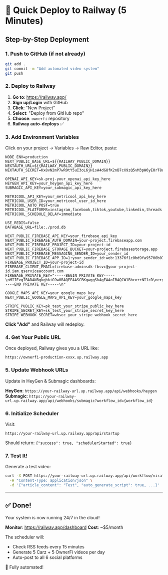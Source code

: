 # 🚀 Quick Deploy to Railway (5 Minutes)

## Step-by-Step Deployment

### 1. Push to GitHub (if not already)

```bash
git add .
git commit -m "Add automated video system"
git push
```

### 2. Deploy to Railway

1. **Go to**: https://railway.app/
2. **Sign up/Login** with GitHub
3. **Click**: "New Project"
4. **Select**: "Deploy from GitHub repo"
5. **Choose**: `ownerfi` repository
6. **Railway auto-deploys** ✅

### 3. Add Environment Variables

Click on your project → Variables → Raw Editor, paste:

```env
NODE_ENV=production
NEXT_PUBLIC_BASE_URL=${{RAILWAY_PUBLIC_DOMAIN}}
NEXTAUTH_URL=${{RAILWAY_PUBLIC_DOMAIN}}
NEXTAUTH_SECRET=Kx8vN2mP7wR9tY5uI3oL6jH1sA4dG8fK2nB7cX9zQ5vM3pW6yE0rT8uI5oL2jH1s

OPENAI_API_KEY=sk-proj-your_openai_api_key_here
HEYGEN_API_KEY=your_heygen_api_key_here
SUBMAGIC_API_KEY=your_submagic_api_key_here

METRICOOL_API_KEY=your_metricool_api_key_here
METRICOOL_USER_ID=your_metricool_user_id_here
METRICOOL_AUTO_POST=true
METRICOOL_PLATFORMS=instagram,facebook,tiktok,youtube,linkedin,threads
METRICOOL_SCHEDULE_DELAY=immediate

USE_REDIS=false
DATABASE_URL=file:./prod.db

NEXT_PUBLIC_FIREBASE_API_KEY=your_firebase_api_key
NEXT_PUBLIC_FIREBASE_AUTH_DOMAIN=your-project.firebaseapp.com
NEXT_PUBLIC_FIREBASE_PROJECT_ID=your-project-id
NEXT_PUBLIC_FIREBASE_STORAGE_BUCKET=your-project.firebasestorage.app
NEXT_PUBLIC_FIREBASE_MESSAGING_SENDER_ID=your_sender_id
NEXT_PUBLIC_FIREBASE_APP_ID=1:your_sender_id:web:13376f1c0bd9fa95700b07
FIREBASE_PROJECT_ID=your-project-id
FIREBASE_CLIENT_EMAIL=firebase-adminsdk-fbsvc@your-project-id.iam.gserviceaccount.com
FIREBASE_PRIVATE_KEY="-----BEGIN PRIVATE KEY-----\nMIIEvgIBADANBgkqhkiG9w0BAQEFAASCBKgwggSkAgEAAoIBAQCW1Bhco++NI1cD\neryzTlfxNP85reRL9r6fTLgSjrmOFBJQFZmbdu4aX8iMI/zh37NQmKukZI38eSYL\nD/XqZkM64aLJ9/UDZvQhRF92sTskavrWT3xHiWZS6yLwmhfmgpXqt8mQyK/nABEk\nMNbzOk/XDUTgpID9JUaKL0eJ4vm1ME+QdJ4eyqOgden56whKQYRb1ZM6bHQ7ljO7\nIARo2GThOTai2mKDAGLqh+tqV8c4bxgNvMLcd4wSi/TpP3mhC4mtbpPRx0p1gAMb\n7E9//sDe+YvF0LjLdk0aZa1MWkVb6T0ujBdqQtyf5GmLfUQl75OmMg55B4ztkDNm\nrxLnRSr/AgMBAAECggEARLdIihxeLS0mnX0zr3VH96qvhPXGhx1ZZ3Yqfrnrq+FV\nHotYuk2K2RU+ZyqWMcobBeMof/MYBSikvnF9FleU1aSq591CEVS8cNOXspm4WjUr\nJqx78JOWvLxH5NovfWONLayh9oaYLWQIazadF58/dLik4rvP0IVFB/vWWenA3lz6\nu7OTWNgUF/nifBWX1zp7iqe9VtQhgF6J2mMmHKBclnbBASKOINMS8cVc9AFgRkvq\ngGA4FCafbxSZpufi8WVtEAo98ntdwCcW+xD8Qtt6YRTnX0iz0aztDMjJqSLUFlxs\nAR+ifZt9qbzKO+Q9yFzqfu20Xxy/edd4pkHOoIG1kQKBgQDTZtuqKDWd8Eu9JMDt\nvCeejmqvAx6Wqj/5Aazk5wi6bs4PxJZFcfJyufP4OdrgGne8IDD+LgCnFddjizZZ\nfQboqA8pom0e1zJSOw0EAVCMV6m2D+5YFTnZYfl9U5Gdg/6+IQLCAtNApidUIcNo\nkz7m9B859XFbjtLmCG5rPsk9cwKBgQC2pd1735McW2ubeIOZUmyGxsmZV/4S5Khm\nX/a2FYkkvPuk3xfK7w6gSm8pYcj8PvlkkWMoh7ixvBvyIwRKiUo+yR8GWBWPVk9G\npXAqYjwGOYBKasJNR7ZDlsNHBOcz3MgYOKHOj1s1qTnECmoN8rqqFyiHNF8KVihM\n7LZ8vAM5RQKBgQCTYoPFVvFCorR7MvObC3Hn1kzEpX0e96VQOn3KvNRV/kiFr75A\nvleU6tYP+m4BjhJqQ1tE6tejpdOb4APNUiCN9hVUJpzDQq8fq3HAmBYLMlbsyqCW\nIn5Jc0gYuzmrQspIzgT5NDUKPozu1/c/omDZbduTce5NMf8RR1GMTaLJxwKBgD0A\n3x3diaQCAMnXkZSnC+pkALd/xTOIPZqb2KnuPXUQzbe+b5LvD2KIGeKnb1qYqfFm\nAclqs0xhuK/B9E/01OBtijgzOVg7ipTc8r6lOskVcXzpdWYcWorukuBoidQvnIFC\ngQCdrugYUlvg4pUwChp/S6EE4+1u41z1/ulgXm9FAoGBALfD2q+Mx1MZWvpxX8LO\ny1c7LegS3+pD4yFAph784sW/VJ31NxjcZYMakyTnJ4Rw0wdQZHhi7q51i2SL2bc2\n3+lkRLFIUsS1oKWctqSpGaGtzWoEWmdlf5bUuPniLEPI1NwShtNBxae9sTukd8U3\nU3YBtxZbKvIScxtSrrTeNqfx\n-----END PRIVATE KEY-----\n"

GOOGLE_MAPS_API_KEY=your_google_maps_key
NEXT_PUBLIC_GOOGLE_MAPS_API_KEY=your_google_maps_key

STRIPE_PUBLIC_KEY=pk_test_your_stripe_public_key_here
STRIPE_SECRET_KEY=sk_test_your_stripe_secret_key_here
STRIPE_WEBHOOK_SECRET=whsec_your_stripe_webhook_secret_here
```

**Click "Add"** and Railway will redeploy.

### 4. Get Your Public URL

Once deployed, Railway gives you a URL like:
```
https://ownerfi-production-xxxx.up.railway.app
```

### 5. Update Webhook URLs

Update in HeyGen & Submagic dashboards:

**HeyGen**: `https://your-railway-url.up.railway.app/api/webhooks/heygen`
**Submagic**: `https://your-railway-url.up.railway.app/api/webhooks/submagic?workflow_id={workflow_id}`

### 6. Initialize Scheduler

Visit:
```
https://your-railway-url.up.railway.app/api/startup
```

Should return: `{"success": true, "schedulerStarted": true}`

### 7. Test It!

Generate a test video:
```bash
curl -X POST https://your-railway-url.up.railway.app/api/workflow/viral-video-webhook \
  -H "Content-Type: application/json" \
  -d '{"article_content": "Test", "auto_generate_script": true, ...}'
```

---

## ✅ Done!

Your system is now running 24/7 in the cloud!

**Monitor**: https://railway.app/dashboard
**Cost**: ~$5/month

The scheduler will:
- Check RSS feeds every 15 minutes
- Generate 5 Carz + 5 OwnerFi videos per day
- Auto-post to all 6 social platforms

🎉 Fully automated!
